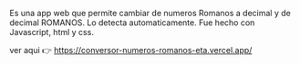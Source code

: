 Es una app web que permite cambiar de numeros Romanos a decimal y de decimal ROMANOS. Lo detecta automaticamente. 
Fue hecho con Javascript, html y css. 

 ver aqui 👉 https://conversor-numeros-romanos-eta.vercel.app/
